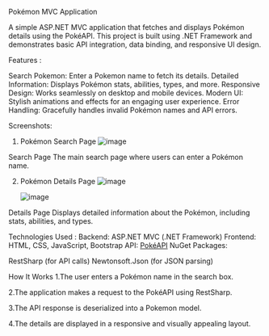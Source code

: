 Pokémon MVC Application

A simple ASP.NET MVC application that fetches and displays Pokémon details using the PokéAPI. This project is built using .NET Framework and demonstrates basic API integration, data binding, and responsive UI design.

Features :

Search Pokemon: Enter a Pokemon name to fetch its details.
Detailed Information: Displays Pokémon stats, abilities, types, and more.
Responsive Design: Works seamlessly on desktop and mobile devices.
Modern UI: Stylish animations and effects for an engaging user experience.
Error Handling: Gracefully handles invalid Pokémon names and API errors.

Screenshots:
1. Pokémon Search Page
  ![image](https://github.com/user-attachments/assets/26e0c5f2-d170-4aac-a58b-b6b0dcae8fdc)

Search Page
The main search page where users can enter a Pokémon name.

2. Pokémon Details Page
   ![image](https://github.com/user-attachments/assets/dc3af6aa-3003-48c0-b8e9-5d5809bdcc17)

   ![image](https://github.com/user-attachments/assets/b6873eb3-48c5-4150-bbbf-db836c5f8b88)

Details Page
Displays detailed information about the Pokémon, including stats, abilities, and types.

Technologies Used :
Backend: ASP.NET MVC (.NET Framework)
Frontend: HTML, CSS, JavaScript, Bootstrap
API: [PokéAPI](https://pokeapi.co/api/v2/)
NuGet Packages:

RestSharp (for API calls)
Newtonsoft.Json (for JSON parsing)

How It Works
1.The user enters a Pokémon name in the search box.

2.The application makes a request to the PokéAPI using RestSharp.

3.The API response is deserialized into a Pokemon model.

4.The details are displayed in a responsive and visually appealing layout.
